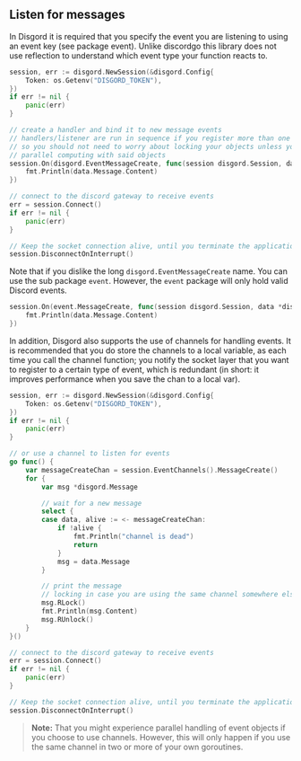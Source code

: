 ## Listen for messages

In Disgord it is required that you specify the event you are listening to using an event key (see package event). Unlike discordgo this library does not use reflection to understand which event type your function reacts to.
```go
session, err := disgord.NewSession(&disgord.Config{
    Token: os.Getenv("DISGORD_TOKEN"),
})
if err != nil {
    panic(err)
}

// create a handler and bind it to new message events
// handlers/listener are run in sequence if you register more than one
// so you should not need to worry about locking your objects unless you do any
// parallel computing with said objects
session.On(disgord.EventMessageCreate, func(session disgord.Session, data *disgord.MessageCreate) {
    fmt.Println(data.Message.Content)
})

// connect to the discord gateway to receive events
err = session.Connect()
if err != nil {
    panic(err)
}

// Keep the socket connection alive, until you terminate the application
session.DisconnectOnInterrupt()
```

Note that if you dislike the long `disgord.EventMessageCreate` name. You can use the sub package `event`. However, the `event` package will only hold valid Discord events.
```go 
session.On(event.MessageCreate, func(session disgord.Session, data *disgord.MessageCreate) {
    fmt.Println(data.Message.Content)
})
```

In addition, Disgord also supports the use of channels for handling events. It is recommended that you do store the channels to a local variable, as each time you call the channel function; you notify the socket layer that you want to register to a certain type of event, which is redundant (in short: it improves performance when you save the chan to a local var).
```go
session, err := disgord.NewSession(&disgord.Config{
    Token: os.Getenv("DISGORD_TOKEN"),
})
if err != nil {
    panic(err)
}

// or use a channel to listen for events
go func() {
	var messageCreateChan = session.EventChannels().MessageCreate()
    for {
        var msg *disgord.Message

        // wait for a new message
        select {
        case data, alive := <- messageCreateChan:
            if !alive {
                fmt.Println("channel is dead")
                return
            }
            msg = data.Message
        }

        // print the message
        // locking in case you are using the same channel somewhere else as well
        msg.RLock()
        fmt.Println(msg.Content)
        msg.RUnlock()
    }
}()

// connect to the discord gateway to receive events
err = session.Connect()
if err != nil {
    panic(err)
}

// Keep the socket connection alive, until you terminate the application
session.DisconnectOnInterrupt()
```

> **Note:** That you might experience parallel handling of event objects if you choose to use channels. However, this will only happen if you use the same channel in two or more of your own goroutines.
